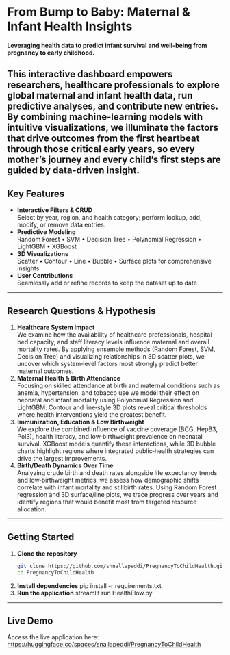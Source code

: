 # From Bump to Baby: Maternal & Infant Health Insights

**Leveraging health data to predict infant survival and well-being from pregnancy to early childhood.**

This interactive dashboard empowers researchers, healthcare professionals to explore global maternal and infant health data, run predictive analyses, and contribute new entries. By combining machine-learning models with intuitive visualizations, we illuminate the factors that drive outcomes from the first heartbeat through those critical early years, so every mother’s journey and every child’s first steps are guided by data-driven insight.
---

## Key Features
- **Interactive Filters & CRUD**  
  Select by year, region, and health category; perform lookup, add, modify, or remove data entries.
- **Predictive Modeling**  
  Random Forest • SVM • Decision Tree • Polynomial Regression • LightGBM • XGBoost
- **3D Visualizations**  
  Scatter • Contour • Line • Bubble • Surface plots for comprehensive insights
- **User Contributions**  
  Seamlessly add or refine records to keep the dataset up to date
---
## Research Questions & Hypothesis
1. **Healthcare System Impact**  
   We examine how the availability of healthcare professionals, hospital bed capacity, and staff literacy levels influence maternal and overall mortality rates. By applying ensemble methods (Random Forest, SVM, Decision Tree) and visualizing relationships in 3D scatter plots, we uncover which system‐level factors most strongly predict better maternal outcomes.
2. **Maternal Health & Birth Attendance**  
   Focusing on skilled attendance at birth and maternal conditions such as anemia, hypertension, and tobacco use we model their effect on neonatal and infant mortality using Polynomial Regression and LightGBM. Contour and line‐style 3D plots reveal critical thresholds where health interventions yield the greatest benefit.
3. **Immunization, Education & Low Birthweight**  
   We explore the combined influence of vaccine coverage (BCG, HepB3, Pol3), health literacy, and low‐birthweight prevalence on neonatal survival. XGBoost models quantify these interactions, while 3D bubble charts highlight regions where integrated public‐health strategies can drive the largest improvements.
4. **Birth/Death Dynamics Over Time**  
   Analyzing crude birth and death rates alongside life expectancy trends and low‐birthweight metrics, we assess how demographic shifts correlate with infant mortality and stillbirth rates. Using Random Forest regression and 3D surface/line plots, we trace progress over years and identify regions that would benefit most from targeted resource allocation.  
---
## Getting Started
1. **Clone the repository**  
   ```bash
   git clone https://github.com/shnallapeddi/PregnancyToChildHealth.git
   cd PregnancyToChildHealth
2. **Install dependencies**
   pip install -r requirements.txt
3. **Run the application**
   streamlit run HealthFlow.py
 ---

## Live Demo
Access the live application here:
https://huggingface.co/spaces/snallapeddi/PregnancyToChildHealth
